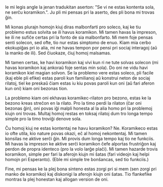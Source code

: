 Ie mi legis angle la jenan tradukitan aserton: "Se vi ne estas kontenta sola, ne serĉu koramikon.". Ju pli mi pensas pri la aserto, des pli bona mi trovas ĝin.

Mi konas plurajn homojn kiuj diras malbonfarti pro soleco, kaj ke tiu problemo estus solvita se ili havus koramikon. Mi tamen havas la impreson, ke ili ne sufiĉe certas pri la fonto de sia malbonfarto. Mi mem foje pensas senti solecon, sed ofte, tio nur estas simptomo de enuo. Kiam mia cerbo ekokupiĝas pri io alia, mi ne havas tempon por pensi pri sociaj interagoj (aŭ la manko de ili). Sed ĉiuokaze, ĉiuj homoj malsamas.

Mi tamen certas, ke havi koramikon kaj vivi kun ri ne tute solvas solecon (mi havas koramikon kaj ankoraŭ foje sentas min sola). Do oni ne vidu havi koramikon kiel magian solvon. Se la problemo vere estas soleco, pli facile (kaj eble pli efike) estas paroli kun familianoj aŭ konstrui neton de sociaj rilatoj, tiel ke preskaŭ ĉiam estas iu kiu povas paroli kun oni (aŭ fari aferon kun oni) kiam oni bezonas tion.

La problemo kiam oni ekhavas koramikec-rilaton pro bezono, estas ke la bezono kreas streĉon en la rilato. Pro la timo perdi la rilaton (ĉar oni bezonas ĝin), oni povas iĝi malpli honesta al la alia homo pri la problemoj kiujn oni trovas. Multaj homoj restas en toksaj rilatoj dum tro longa tempo simple pro la timo troviĝi denove sola.

Ĉu homoj kiuj ne estas kontentaj ne havu koramikon? Ne. Koramikeco estas io ofte utila, kio nature povas okazi, eĉ al homoj nekontentaj. Mi tamen konsilas ne aktive serĉi ĝin. Mi provis dum longa tempo kaj tio ne funkciis. Mi havas la impreson ke aktive serĉi koramikon ĉefe alportas frustriĝon kaj perdon de propra identeco (pro la volo larĝe plaĉi). Mi tamen hazarde trovis koramikon, simple per fari la aferojn kiujn mi ŝatas (fari videojn kaj helpi homojn pri Esperanto). (Eble mi simple tre bonŝancas, sed tio funkciis.)

Fine, mi pensas ke la plej bona sinteno estas zorgi pri si mem (sen zorgi pri manko de koramiko) kaj diskonigi la aferojn kiujn oni ŝatas. Tio flankefike montras la plej honestan kaj allogan version de oni.